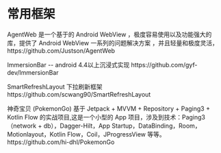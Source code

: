 # 常用框架
<p align="left">
AgentWeb 是一个基于的 Android WebView ，极度容易使用以及功能强大的库，提供了 Android WebView 一系列的问题解决方案 ，并且轻量和极度灵活， https://github.com/Justson/AgentWeb
</p>
<p align="left">
ImmersionBar -- android 4.4以上沉浸式实现 https://github.com/gyf-dev/ImmersionBar
 </p>
<p align="left">
SmartRefreshLayout 下拉刷新框架https://github.com/scwang90/SmartRefreshLayout
</p>
<p align="left">
神奇宝贝 (PokemonGo) 基于 Jetpack + MVVM + Repository + Paging3 + Kotlin Flow 的实战项目,这是一个小型的 App 项目，涉及到技术：Paging3（network + db），Dagger-Hilt，App Startup，DataBinding，Room，Motionlayout，Kotlin Flow，Coil，JProgressView 等等。 https://github.com/hi-dhl/PokemonGo
</p>
